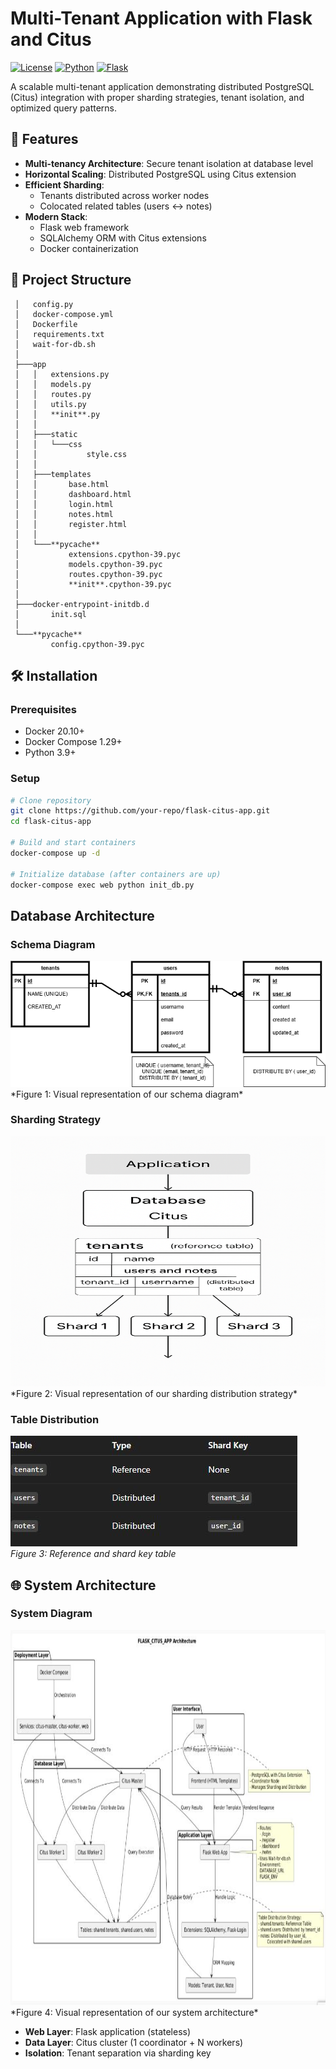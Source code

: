 # Multi-Tenant Application with Flask and Citus

[![License](https://img.shields.io/badge/license-MIT-blue.svg)](LICENSE)
[![Python](https://img.shields.io/badge/python-3.9+-blue.svg)](https://www.python.org/)
[![Flask](https://img.shields.io/badge/flask-2.0+-green.svg)](https://flask.palletsprojects.com/)

A scalable multi-tenant application demonstrating distributed PostgreSQL (Citus) integration with proper sharding strategies, tenant isolation, and optimized query patterns.

## 📌 Features

- **Multi-tenancy Architecture**: Secure tenant isolation at database level
- **Horizontal Scaling**: Distributed PostgreSQL using Citus extension
- **Efficient Sharding**: 
  - Tenants distributed across worker nodes
  - Colocated related tables (users ↔ notes)
- **Modern Stack**:
  - Flask web framework
  - SQLAlchemy ORM with Citus extensions
  - Docker containerization

## 📂 Project Structure
 ``` .flaskenv
  │   config.py
  │   docker-compose.yml
  │   Dockerfile
  │   requirements.txt
  │   wait-for-db.sh
  │
  ├───app
  │   │   extensions.py
  │   │   models.py
  │   │   routes.py
  │   │   utils.py
  │   │   **init**.py
  │   │
  │   ├───static
  │   │   └───css
  │   │           style.css
  │   │
  │   ├───templates
  │   │       base.html
  │   │       dashboard.html
  │   │       login.html
  │   │       notes.html
  │   │       register.html
  │   │
  │   └───**pycache**
  │           extensions.cpython-39.pyc
  │           models.cpython-39.pyc
  │           routes.cpython-39.pyc
  │           **init**.cpython-39.pyc
  │
  ├───docker-entrypoint-initdb.d
  │       init.sql
  │
  └───**pycache**
          config.cpython-39.pyc
```

## 🛠️ Installation

### Prerequisites
- Docker 20.10+
- Docker Compose 1.29+
- Python 3.9+

### Setup
```bash
# Clone repository
git clone https://github.com/your-repo/flask-citus-app.git
cd flask-citus-app

# Build and start containers
docker-compose up -d

# Initialize database (after containers are up)
docker-compose exec web python init_db.py
```
##  Database Architecture

### Schema Diagram
<img src="https://github.com/Bahar0900/MultiTenant-Application-with-Flask-and-Citus/blob/7d6351f9d5111082dd764f5b124b6e5fac649477/images/schema_Diagram.drawio.png?raw=true" alt="Schema Diagram" width="600" /> 
*Figure 1: Visual representation of our schema diagram*

### Sharding Strategy
<img src="https://github.com/Bahar0900/MultiTenant-Application-with-Flask-and-Citus/blob/fbf28c4219c481460b2c33b7f48ee8f8f3c404cc/images/sharding_strategy.png" alt="Schema Diagram" width="600" height="400"/> 
*Figure 2: Visual representation of our sharding distribution strategy*


### Table Distribution
![Table Diagram](https://github.com/Bahar0900/MultiTenant-Application-with-Flask-and-Citus/blob/fbf28c4219c481460b2c33b7f48ee8f8f3c404cc/images/Capture.JPG)  
*Figure 3: Reference and shard key table*

## 🌐 System Architecture

### System Diagram
<img src="https://github.com/Bahar0900/MultiTenant-Application-with-Flask-and-Citus/blob/46f1babb921d39c11d9432bf975f07320ef963d8/images/systemarchitecture.JPG" alt="Schema Diagram" width="900" height="600"/>
*Figure 4: Visual representation of our system architecture*

- **Web Layer**: Flask application (stateless)
- **Data Layer**: Citus cluster (1 coordinator + N workers)
- **Isolation**: Tenant separation via sharding key
